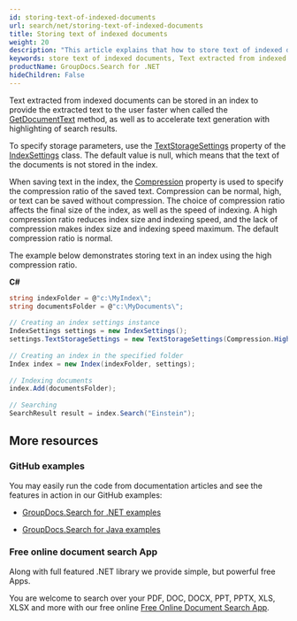 ```yaml
---
id: storing-text-of-indexed-documents
url: search/net/storing-text-of-indexed-documents
title: Storing text of indexed documents
weight: 20
description: "This article explains that how to store text of indexed documents."
keywords: store text of indexed documents, Text extracted from indexed documents
productName: GroupDocs.Search for .NET
hideChildren: False
---
```

Text extracted from indexed documents can be stored in an index to provide the extracted text to the user faster when called the [GetDocumentText](https://reference.groupdocs.com/net/search/groupdocs.search/index/methods/getdocumenttext/index) method, as well as to accelerate text generation with highlighting of search results.

To specify storage parameters, use the [TextStorageSettings](https://reference.groupdocs.com/net/search/groupdocs.search/indexsettings/properties/textstoragesettings) property of the [IndexSettings](https://reference.groupdocs.com/net/search/groupdocs.search/indexsettings) class. The default value is null, which means that the text of the documents is not stored in the index.

When saving text in the index, the [Compression](https://reference.groupdocs.com/net/search/groupdocs.search.options/textstoragesettings/properties/compression) property is used to specify the compression ratio of the saved text. Compression can be normal, high, or text can be saved without compression. The choice of compression ratio affects the final size of the index, as well as the speed of indexing. A high compression ratio reduces index size and indexing speed, and the lack of compression makes index size and indexing speed maximum. The default compression ratio is normal.

The example below demonstrates storing text in an index using the high compression ratio.

**C#**

```csharp
string indexFolder = @"c:\MyIndex\";
string documentsFolder = @"c:\MyDocuments\";
 
// Creating an index settings instance
IndexSettings settings = new IndexSettings();
settings.TextStorageSettings = new TextStorageSettings(Compression.High); // Setting high compression ratio for the index text storage
 
// Creating an index in the specified folder
Index index = new Index(indexFolder, settings);
 
// Indexing documents
index.Add(documentsFolder);
 
// Searching
SearchResult result = index.Search("Einstein");
```

## More resources

### GitHub examples

You may easily run the code from documentation articles and see the features in action in our GitHub examples:

*   [GroupDocs.Search for .NET examples](https://github.com/groupdocs-search/GroupDocs.Search-for-.NET)
    
*   [GroupDocs.Search for Java examples](https://github.com/groupdocs-search/GroupDocs.Search-for-Java)
    

### Free online document search App

Along with full featured .NET library we provide simple, but powerful free Apps.

You are welcome to search over your PDF, DOC, DOCX, PPT, PPTX, XLS, XLSX and more with our free online [Free Online Document Search App](https://products.groupdocs.app/search).
